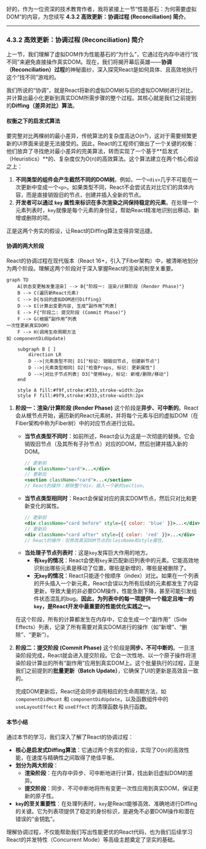 好的，作为一位资深的技术教育作者，我将紧接上一节“性能基石：为何需要虚拟DOM”的内容，为您续写 **4.3.2 高效更新：协调过程 (Reconciliation) 简介**。

---

### 4.3.2 高效更新：协调过程 (Reconciliation) 简介

上一节，我们理解了虚拟DOM作为性能基石的“为什么”，它通过在内存中进行“找不同”来避免直接操作真实DOM。现在，我们将揭开幕后英雄——**协调（Reconciliation）过程**的神秘面纱，深入探究React是如何具体、且高效地执行这个“找不同”游戏的。

我们所说的“协调”，就是React将新的虚拟DOM树与旧的虚拟DOM树进行对比，并计算出最小化更新到真实DOM所需步骤的整个过程。其核心就是我们之前提到的**Diffing（差异对比）算法**。

#### 权衡之下的启发式算法

要完整对比两棵树的最小差异，传统算法的复杂度高达O(n³)，这对于需要频繁更新的UI界面来说是无法接受的。因此，React的工程师们做出了一个关键的权衡：他们放弃了寻找绝对最小差异的完美算法，转而实现了一个基于**启发式（Heuristics）**的、复杂度仅为O(n)的高效算法。这个算法建立在两个核心假设之上：

1.  **不同类型的组件会产生截然不同的DOM树**。例如，一个`<div>`几乎不可能在一次更新中变成一个`<p>`。如果类型不同，React不会尝试去对比它们的具体内容，而是直接销毁旧的节点，创建并插入全新的节点。
2.  **开发者可以通过 `key` 属性来标识在多次渲染之间保持稳定的元素**。在处理一个元素列表时，`key`就像是每个元素的身份证，帮助React精准地识别出移动、新增或删除的项。

正是这两个务实的假设，让React的Diffing算法变得异常迅捷。

#### 协调的两大阶段

React的协调过程在现代版本（React 16+，引入了Fiber架构）中，被清晰地划分为两个阶段。理解这两个阶段对于深入掌握React的渲染机制至关重要。

```mermaid
graph TD
    A[状态变更触发重渲染] --> B{"阶段一: 渲染/计算阶段 (Render Phase)"}
    B --> C(遍历新React元素)
    C --> D{与旧的虚拟DOM进行Diffing}
    D --> E[计算出变更内容, 生成“副作用”列表]
    E --> F{"阶段二: 提交阶段 (Commit Phase)"}
    F --> G(根据“副作用”列表
一次性更新真实DOM)
    F --> H(调用生命周期方法
如 componentDidUpdate)

    subgraph B [ ]
        direction LR
        D -->|元素类型不同| D1["标记: 销毁旧节点, 创建新节点"]
        D -->|元素类型相同| D2["检查Props, 标记: 更新属性"]
        D -->|对比子节点列表| D3["使用key, 标记: 新增/删除/移动"]
    end

    style A fill:#f9f,stroke:#333,stroke-width:2px
    style F fill:#9f9,stroke:#333,stroke-width:2px
```

1.  **阶段一：渲染/计算阶段 (Render Phase)**
    这个阶段是**异步、可中断的**。React会从根节点开始，遍历新的React元素树，并将每个元素与旧的虚拟DOM（在Fiber架构中称为Fiber树）中的对应节点进行比较。

    *   **当节点类型不同时**：如前所述，React会认为这是一次彻底的替换。它会销毁旧节点（及其所有子孙节点）对应的DOM，然后创建并插入新的DOM。
        ```jsx
        // 更新前
        <div className="card">...</div>
        // 更新后
        <section className="card">...</section>
        // React的操作：移除整个div，插入一个新的section。
        ```
    *   **当节点类型相同时**：React会保留对应的真实DOM节点，然后只对比和更新变化的属性。
        ```jsx
        // 更新前
        <div className="card before" style={{ color: 'blue' }}>...</div>
        // 更新后
        <div className="card after" style={{ color: 'red' }}>...</div>
        // React的操作：仅修改真实DOM节点的className和style属性。
        ```
    *   **当处理子节点列表时**：这是`key`发挥巨大作用的地方。
        *   **有`key`的情况**：React会使用`key`来匹配新旧列表中的元素。它能高效地识别出哪些元素是移动了位置，哪些是新增的，哪些是被删除了。
        *   **无`key`的情况**：React只能逐个按顺序（index）对比。如果在一个列表的开头插入一个新元素，React会误以为所有后续的元素都发生了内容更新，导致大量的非必要DOM操作，性能急剧下降，甚至可能引发组件状态混乱的bug。**因此，为列表中的每一项提供一个稳定且唯一的`key`，是React开发中最重要的性能优化实践之一。**

    在这个阶段，所有的计算都发生在内存中，它会生成一个“副作用”（Side Effects）列表，记录了所有需要对真实DOM进行的操作（如“新增”、“删除”、“更新”）。

2.  **阶段二：提交阶段 (Commit Phase)**
    这个阶段是**同步、不可中断的**。一旦渲染阶段完成，React就会进入提交阶段。它会一次性地、以一个原子操作将渲染阶段计算出的所有“副作用”应用到真实DOM上。这个批量执行的过程，正是我们之前提到的**批量更新（Batch Update）**，它确保了UI的更新是高效且一致的。

    完成DOM更新后，React还会同步调用相应的生命周期方法，如 `componentDidMount` 和 `componentDidUpdate`，以及函数组件中的 `useLayoutEffect` 和 `useEffect` 的清理函数与执行函数。

#### 本节小结

通过本节的学习，我们深入了解了React的协调过程：

*   **核心是启发式Diffing算法**：它通过两个务实的假设，实现了O(n)的高效性能，在速度与精确性之间取得了绝佳平衡。
*   **划分为两大阶段**：
    *   **渲染阶段**：在内存中异步、可中断地进行计算，找出新旧虚拟DOM的差异。
    *   **提交阶段**：同步、不可中断地将所有变更一次性应用到真实DOM，保证更新的原子性。
*   **`key`的至关重要性**：在处理列表时，`key`是React能够高效、准确地进行Diffing的关键。它为列表项提供了稳定的身份标识，是避免不必要DOM操作和潜在错误的“金钥匙”。

理解协调过程，不仅能帮助我们写出性能更优的React代码，也为我们后续学习React的并发特性（Concurrent Mode）等高级主题奠定了坚实的基础。